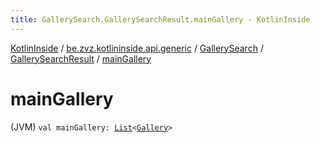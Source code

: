 ```yaml
---
title: GallerySearch.GallerySearchResult.mainGallery - KotlinInside
---
```


[KotlinInside](../../../index.html) / [be.zvz.kotlininside.api.generic](../../index.html) / [GallerySearch](../index.html) / [GallerySearchResult](index.html) / [mainGallery](./main-gallery.html)

# mainGallery

(JVM) `val mainGallery: `[`List`](https://kotlinlang.org/api/latest/jvm/stdlib/kotlin.collections/-list/index.html)`<`[`Gallery`](../../../be.zvz.kotlininside.api.type/-gallery/index.html)`>`